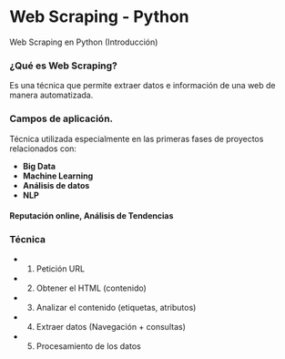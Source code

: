 # Web Scraping - Python
Web Scraping en Python (Introducción)

### ¿Qué es Web Scraping?
Es una técnica que permite extraer datos e información de una web de manera automatizada.

### Campos de aplicación.
Técnica utilizada especialmente en las primeras fases de proyectos relacionados con:
- **Big Data**
- **Machine Learning**
- **Análisis de datos**
- **NLP**

#### Reputación online, Análisis de Tendencias

### Técnica
- 1. Petición URL
- 2. Obtener el HTML (contenido)
- 3. Analizar el contenido (etiquetas, atributos)
- 4. Extraer datos (Navegación + consultas)
- 5. Procesamiento de los datos

